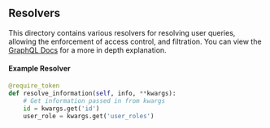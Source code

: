 ## Resolvers
This directory contains various resolvers for resolving user queries, allowing the 
enforcement of access control, and filtration. You can view the 
[GraphQL Docs](https://graphql.org/learn/execution/) for a more in depth explanation.

#### Example Resolver
```python
@require_token
def resolve_information(self, info, **kwargs):
    # Get information passed in from kwargs
    id = kwargs.get('id')
    user_role = kwargs.get('user_roles')

```

